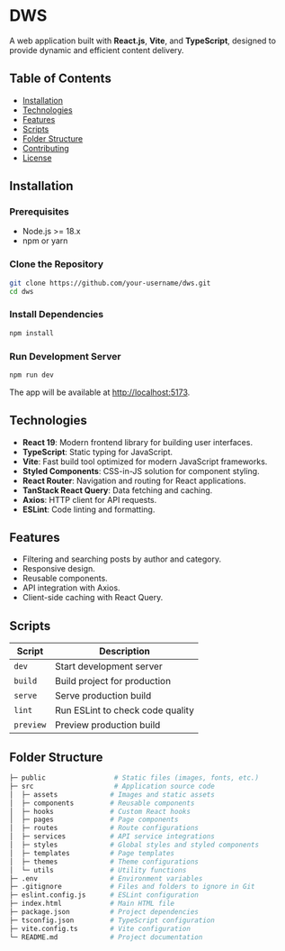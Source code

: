 # DWS

A web application built with **React.js**, **Vite**, and **TypeScript**, designed to provide dynamic and efficient content delivery.

## Table of Contents

- [Installation](#installation)
- [Technologies](#technologies)
- [Features](#features)
- [Scripts](#scripts)
- [Folder Structure](#folder-structure)
- [Contributing](#contributing)
- [License](#license)

## Installation

### Prerequisites

- Node.js >= 18.x
- npm or yarn

### Clone the Repository

```bash
git clone https://github.com/your-username/dws.git
cd dws
```

### Install Dependencies

```bash
npm install
```

### Run Development Server

```bash
npm run dev
```

The app will be available at [http://localhost:5173](http://localhost:5173).

## Technologies

- **React 19**: Modern frontend library for building user interfaces.
- **TypeScript**: Static typing for JavaScript.
- **Vite**: Fast build tool optimized for modern JavaScript frameworks.
- **Styled Components**: CSS-in-JS solution for component styling.
- **React Router**: Navigation and routing for React applications.
- **TanStack React Query**: Data fetching and caching.
- **Axios**: HTTP client for API requests.
- **ESLint**: Code linting and formatting.

## Features

- Filtering and searching posts by author and category.
- Responsive design.
- Reusable components.
- API integration with Axios.
- Client-side caching with React Query.

## Scripts

| Script    | Description                      |
| --------- | -------------------------------- |
| `dev`     | Start development server         |
| `build`   | Build project for production     |
| `serve`   | Serve production build           |
| `lint`    | Run ESLint to check code quality |
| `preview` | Preview production build         |

## Folder Structure

```bash
├─ public                 # Static files (images, fonts, etc.)
├─ src                    # Application source code
│  ├─ assets             # Images and static assets
│  ├─ components         # Reusable components
│  ├─ hooks              # Custom React hooks
│  ├─ pages              # Page components
│  ├─ routes             # Route configurations
│  ├─ services           # API service integrations
│  ├─ styles             # Global styles and styled components
│  ├─ templates          # Page templates
│  ├─ themes             # Theme configurations
│  └─ utils              # Utility functions
├─ .env                  # Environment variables
├─ .gitignore            # Files and folders to ignore in Git
├─ eslint.config.js      # ESLint configuration
├─ index.html            # Main HTML file
├─ package.json          # Project dependencies
├─ tsconfig.json         # TypeScript configuration
├─ vite.config.ts        # Vite configuration
└─ README.md             # Project documentation
```
